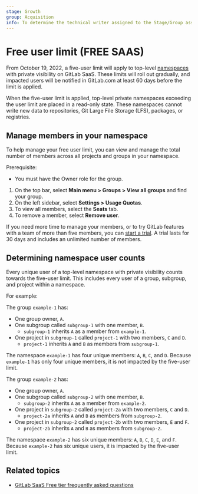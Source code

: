 ```yaml
---
stage: Growth
group: Acquisition
info: To determine the technical writer assigned to the Stage/Group associated with this page, see https://about.gitlab.com/handbook/product/ux/technical-writing/#assignments
---
```


# Free user limit **(FREE SAAS)**

From October 19, 2022, a five-user limit will apply to top-level [namespaces](namespace/index.md) with private visibility on GitLab SaaS. These limits will roll out gradually, and impacted users will be notified in GitLab.com at least 60 days before the limit is applied.

When the five-user limit is applied, top-level private namespaces exceeding the user limit are placed in a read-only state. These namespaces cannot write new data to repositories, Git Large File Storage (LFS), packages, or registries.

## Manage members in your namespace

To help manage your free user limit,
you can view and manage the total number of members across all projects and groups
in your namespace.

Prerequisite:

- You must have the Owner role for the group.

1. On the top bar, select **Main menu > Groups > View all groups** and find your group.
1. On the left sidebar, select **Settings > Usage Quotas**.
1. To view all members, select the **Seats** tab.
1. To remove a member, select **Remove user**.

If you need more time to manage your members, or to try GitLab features
with a team of more than five members, you can [start a trial](https://gitlab.com/-/trial_registrations/new?glm_source=docs.gitlab.com&glm_content=free-user-limit).
A trial lasts for 30 days and includes an unlimited number of members.

## Determining namespace user counts

Every unique user of a top-level namespace with private visibility counts towards the five-user limit. This includes every user of a group, subgroup, and project within a namespace.

For example:

The group `example-1` has:

- One group owner, `A`.
- One subgroup called `subgroup-1` with one member, `B`.
  - `subgroup-1` inherits `A` as a member from `example-1`.
- One project in `subgroup-1` called `project-1` with two members, `C` and `D`.
  - `project-1` inherits `A` and `B` as members from `subgroup-1`.

The namespace `example-1` has four unique members: `A`, `B`, `C`, and `D`. Because `example-1` has only four unique members, it is not impacted by the five-user limit.

The group `example-2` has:

- One group owner, `A`.
- One subgroup called `subgroup-2` with one member, `B`.
  - `subgroup-2` inherits `A` as a member from `example-2`.
- One project in `subgroup-2` called `project-2a` with two members, `C` and `D`.
  - `project-2a` inherits `A` and `B` as members from `subgroup-2`.
- One project in `subgroup-2` called `project-2b` with two members, `E` and `F`.
  - `project-2b` inherits `A` and `B` as members from `subgroup-2`.

The namespace `example-2` has six unique members: `A`, `B`, `C`, `D`, `E`, and `F`. Because `example-2` has six unique users, it is impacted by the five-user limit.

## Related topics

- [GitLab SaaS Free tier frequently asked questions](https://about.gitlab.com/pricing/faq-efficient-free-tier/)
